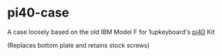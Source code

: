 # pi40-case
A case loosely based on the old IBM Model F for 1upkeyboard's [pi40](https://1upkeyboards.com/shop/keyboard-kits/diy-40-kits/pi40-keyboard-kit/#pcb-color) Kit

(Replaces bottom plate and retains stock screws)
